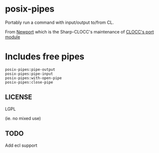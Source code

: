 # posix-pipes

Portably run a command with input/output to/from CL.

From [Newport](https://github.com/Sharp-CLOCC/Newport) which is the Sharp-CLOCC's maintenance of [CLOCC's port module](https://clocc.sourceforge.net/dist/port.html)

# Includes free pipes

```
posix-pipes:pipe-output
posix-pipes:pipe-input
posix-pipes:with-open-pipe
posix-pipes:close-pipe
```

## LICENSE

LGPL

(ie. no mixed use)

## TODO
Add ecl support
